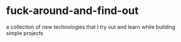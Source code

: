 # fuck-around-and-find-out
a collection of new technologies that I try out and learn while building simple projects   
